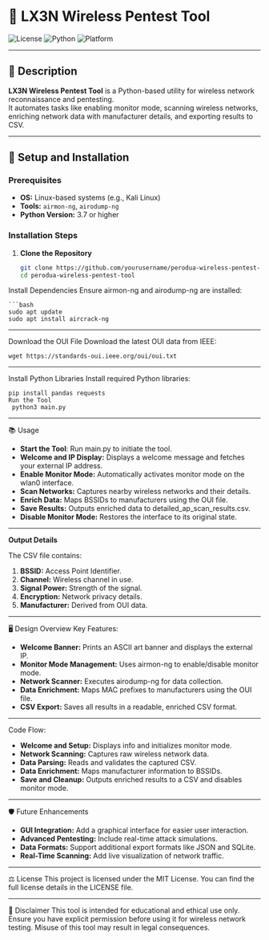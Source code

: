 # 🚀 LX3N Wireless Pentest Tool

![License](https://img.shields.io/badge/license-MIT-blue.svg)
![Python](https://img.shields.io/badge/python-3.7%2B-brightgreen)
![Platform](https://img.shields.io/badge/platform-Linux-lightgrey)

---

## 📝 Description
**LX3N Wireless Pentest Tool** is a Python-based utility for wireless network reconnaissance and pentesting.  
It automates tasks like enabling monitor mode, scanning wireless networks, enriching network data with manufacturer details, and exporting results to CSV.

---

## 🔧 Setup and Installation

### Prerequisites
- **OS:** Linux-based systems (e.g., Kali Linux)
- **Tools:** `airmon-ng`, `airodump-ng`
- **Python Version:** 3.7 or higher

### Installation Steps
1. **Clone the Repository**
   ```bash
   git clone https://github.com/yourusername/perodua-wireless-pentest-tool.git
   cd perodua-wireless-pentest-tool

Install Dependencies Ensure airmon-ng and airodump-ng are installed:

  	```bash
    sudo apt update
    sudo apt install aircrack-ng
---

Download the OUI File Download the latest OUI data from IEEE:

    wget https://standards-oui.ieee.org/oui/oui.txt

---

Install Python Libraries Install required Python libraries:

    pip install pandas requests
    Run the Tool
  	 python3 main.py

--- 

📚 Usage
- **Start the Tool**: Run main.py to initiate the tool.
- **Welcome and IP Display:** Displays a welcome message and fetches your external IP address.
- **Enable Monitor Mode:** Automatically activates monitor mode on the wlan0 interface.
- **Scan Networks:** Captures nearby wireless networks and their details.
- **Enrich Data:** Maps BSSIDs to manufacturers using the OUI file.
- **Save Results:** Outputs enriched data to detailed_ap_scan_results.csv.
- **Disable Monitor Mode:** Restores the interface to its original state.


---
**Output Details**

The CSV file contains:

1. **BSSID:** Access Point Identifier.  
2. **Channel:** Wireless channel in use.
3. **Signal Power:** Strength of the signal.
4. **Encryption:** Network privacy details.
5. **Manufacturer:** Derived from OUI data.

---

🖥️ Design Overview
Key Features:
- **Welcome Banner:** Prints an ASCII art banner and displays the external IP.
- **Monitor Mode Management:** Uses airmon-ng to enable/disable monitor mode.
- **Network Scanner:** Executes airodump-ng for data collection.
- **Data Enrichment:** Maps MAC prefixes to manufacturers using the OUI file.
- **CSV Export:** Saves all results in a readable, enriched CSV format.


---

Code Flow:
- **Welcome and Setup:** Displays info and initializes monitor mode.
- **Network Scanning:** Captures raw wireless network data.
- **Data Parsing:** Reads and validates the captured CSV.
- **Data Enrichment:** Maps manufacturer information to BSSIDs.
- **Save and Cleanup:** Outputs enriched results to a CSV and disables monitor mode.


---


🛡️ Future Enhancements
- **GUI Integration:** Add a graphical interface for easier user interaction.
- **Advanced Pentesting:** Include real-time attack simulations.
- **Data Formats:** Support additional export formats like JSON and SQLite.
- **Real-Time Scanning:** Add live visualization of network traffic.

---

⚖️ License
This project is licensed under the MIT License.
You can find the full license details in the LICENSE file.

--- 

🌟 Disclaimer
This tool is intended for educational and ethical use only.
Ensure you have explicit permission before using it for wireless network testing. Misuse of this tool may result in legal consequences.


